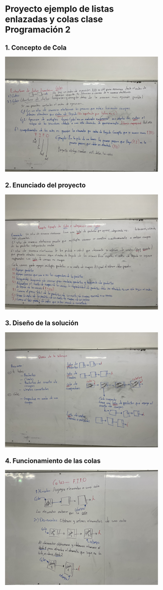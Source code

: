 # Proyecto ejemplo de listas enlazadas y colas clase Programación 2

## 1. Concepto de Cola
![Conceptos de colas](imagenes/1_conceptos_generales_colas.jpg)

## 2. Enunciado del proyecto
![Enunciado del proyecto](imagenes/2_enunciado_proyecto.jpg)

## 3. Diseño de la solución
![Diseño de la solución](imagenes/3_disenio_de_la_solucion.jpg)

## 4. Funcionamiento de las colas
![Diseño de la solución](imagenes/4_funcionamiento_colas.jpg)
